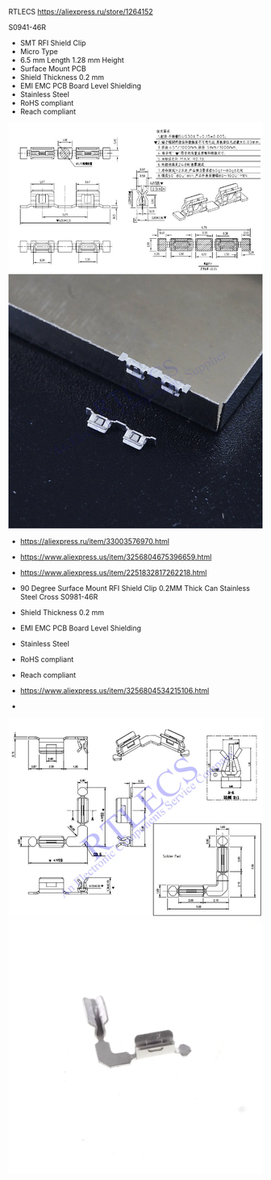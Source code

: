 
RTLECS
https://aliexpress.ru/store/1264152

S0941-46R

* SMT RFI Shield Clip
* Micro Type
* 6.5 mm Length 1.28 mm Height
* Surface Mount PCB
* Shield Thickness 0.2 mm
* EMI EMC PCB Board Level Shielding
* Stainless Steel
* RoHS compliant
* Reach compliant

![](emi-shield-clip-darwing.webp)
![](emi-shield-clip-photo.webp)

* https://aliexpress.ru/item/33003576970.html
* https://www.aliexpress.us/item/3256804675396659.html
* https://www.aliexpress.us/item/2251832817262218.html

* 90 Degree Surface Mount RFI Shield Clip 0.2MM Thick Can Stainless Steel Cross S0981-46R
* Shield Thickness 0.2 mm
* EMI EMC PCB Board Level Shielding
* Stainless Steel
* RoHS compliant
* Reach compliant

* https://www.aliexpress.us/item/3256804534215106.html
*

![](emi-shield-clip-corner-drawing.webp)
![](emi-shield-clip-corner-photo.webp)